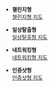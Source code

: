 - **챌린지형**  
[챌린지형 지도](https://jaehui-han.github.io/map-project/maps/challenge_map.html)

- **일상탈출형**  
[일상탈출형 지도](https://jaehui-han.github.io/map-project/maps/escape_map.html)

- **네트워킹형**  
[네트워킹형 지도](https://jaehui-han.github.io/map-project/maps/network_map.html)

- **인증샷형**  
[인증샷형 지도](https://jaehui-han.github.io/map-project/maps/sns_map.html)
